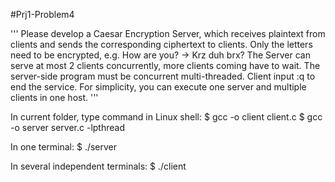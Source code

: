#Prj1-Problem4

'''
Please develop a Caesar Encryption Server, which receives plaintext from clients and
sends the corresponding ciphertext to clients.
Only the letters need to be encrypted, e.g. How are you? → Krz duh brx?
The Server can serve at most 2 clients concurrently, more clients coming have to wait.
The server-side program must be concurrent multi-threaded.
Client input :q to end the service.
For simplicity, you can execute one server and multiple clients in one host.
'''

In current folder, type command in Linux shell:
$ gcc -o client client.c
$ gcc -o server server.c -lpthread

In one terminal:
$ ./server 

In several independent terminals:
$ ./client



